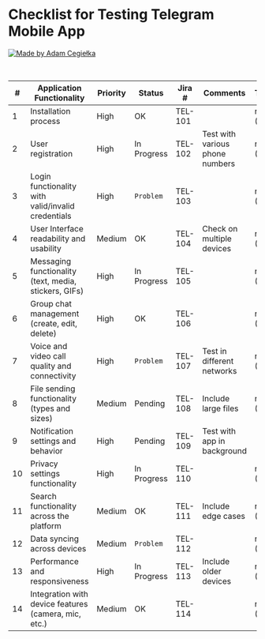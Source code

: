 # Checklist for Testing Telegram Mobile App

[![Made by Adam Cegiełka](https://img.shields.io/badge/made%20by%20-Adam%20Cegielka-blue.svg?style=flat-square)](https://adamcegielka.pl)

<br>

| # | Application Functionality | Priority | Status | Jira # | Comments | Tester |
| --- | --- | --- | --- | --- | --- | --- |
| 1 | Installation process | High | OK | TEL-101 |  | name (QA) |
| 2 | User registration	 | High | In Progress | TEL-102 | Test with various phone numbers | name (Dev) |
| 3 | Login functionality with valid/invalid credentials | High | `Problem` | TEL-103 |  | name (QA) |
| 4 | User Interface readability and usability | Medium | OK| TEL-104 | Check on multiple devices | name (Dev) |
| 5 | Messaging functionality (text, media, stickers, GIFs) | High | In Progress | TEL-105 |  | name (QA) |
| 6 | Group chat management (create, edit, delete) | High | OK | TEL-106 |  | name (Dev) |
| 7 | Voice and video call quality and connectivity | High| `Problem` | TEL-107 | Test in different networks | name (QA) |
| 8 | File sending functionality (types and sizes) | Medium | Pending | TEL-108 | Include large files | name (QA) |
| 9 | Notification settings and behavior | High | Pending | TEL-109 | Test with app in background |  | name (Dev) |
| 10 | Privacy settings functionality | High | In Progress | TEL-110 |  | name (QA) |
| 11 | Search functionality across the platform| Medium | OK | TEL-111 | Include edge cases | name (Dev) |
| 12 | Data syncing across devices | Medium | `Problem` | TEL-112 |  | name (QA) |
| 13 | Performance and responsiveness | High | In Progress | TEL-113 | Include older devices | name (Dev) |
| 14 | Integration with device features (camera, mic, etc.) | Medium | OK | TEL-114 |  | name (QA) |

